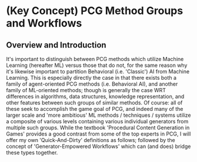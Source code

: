 # (Key Concept) PCG Method Groups and Workflows

## Overview and Introduction

It's important to distinguish between PCG methods which utilize Machine Learning (hereafter ML) versus those that do not, for the same reason why it's likewise important to partition Behavioral (i.e. 'Classic') AI from Machine Learning. This is especially directly the case in that there exists both a family of agent-oriented PCG methods (i.e. Behavioral AI), and another family of ML-oriented methods; though is generally the case WRT differences in algorithms, data structures, knowledge representation, and other features between such groups of similar methods. Of course: all of these seek to accomplish the game goal of PCG, and indeed many of the larger scale and 'more ambitious' ML methods / techniques / systems utilize a composite of various levels containing various individual generators from multiple such groups. While the textbook 'Procedural Content Generation in Games' provides a good contrast from some of the top experts in PCG, I will offer my own 'Quick-And-Dirty' definitions as follows; followed by the concept of 'Generator-Empowered Workflows' which can (and does) bridge these types together.
